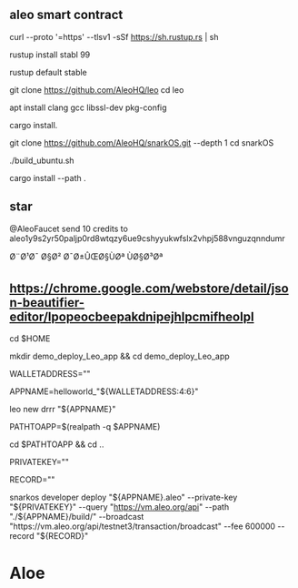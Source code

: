aleo smart contract
------------------------------------------------------------------
curl --proto '=https' --tlsv1 -sSf https://sh.rustup.rs | sh

rustup install stabl
99

rustup default stable

git clone https://github.com/AleoHQ/leo
cd leo

apt install clang gcc libssl-dev pkg-config

cargo install.

git clone https://github.com/AleoHQ/snarkOS.git --depth 1
cd snarkOS

./build_ubuntu.sh

cargo install --path .


star
------------------------------------------------------------------

@AleoFaucet send 10 credits to aleo1y9s2yr50paljp0rd8wtqzy6ue9cshyyukwfslx2vhpj588vnguzqnndumr

Ø¨Ø¹Ø¯ Ø§Ø² Ø¯Ø±ÛŒØ§ÙØª ÙØ§Ø³Øª 

https://chrome.google.com/webstore/detail/json-beautifier-editor/lpopeocbeepakdnipejhlpcmifheolpl
------------------------------------------------------------------

cd $HOME

mkdir demo_deploy_Leo_app && cd demo_deploy_Leo_app

WALLETADDRESS=""

APPNAME=helloworld_"${WALLETADDRESS:4:6}"

leo new drrr "${APPNAME}"

PATHTOAPP=$(realpath -q $APPNAME)

cd $PATHTOAPP && cd ..

PRIVATEKEY=""

RECORD=""

snarkos developer deploy "${APPNAME}.aleo" --private-key "${PRIVATEKEY}" --query "https://vm.aleo.org/api" --path "./${APPNAME}/build/" --broadcast "https://vm.aleo.org/api/testnet3/transaction/broadcast" --fee 600000 --record "${RECORD}"

# Aloe
